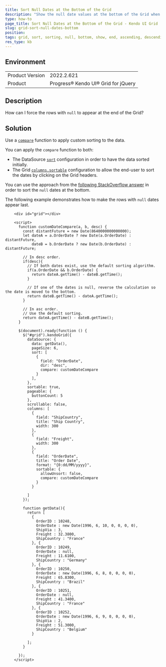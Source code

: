 ```yaml
---
title: Sort Null Dates at the Bottom of the Grid
description: "Show the null date values at the bottom of the Grid when the data is sorted."
type: how-to
page_title: Sort Null Dates at the Bottom of the Grid - Kendo UI Grid
slug: grid-sort-null-dates-bottom
position: 
tags: grid, sort, sorting, null, bottom, show, end, ascending, descending, order, values, element, last
res_type: kb
---
```


## Environment

<table>
	<tbody>
		<tr>
			<td>Product Version</td>
			<td>2022.2.621</td>
		</tr>
		<tr>
			<td>Product</td>
			<td>Progress® Kendo UI® Grid for jQuery</td>
		</tr>
	</tbody>
</table>

## Description

How can I force the rows with `null` to appear at the end of the Grid?

## Solution

Use a [`compare`](/api/javascript/data/datasource/configuration/sort#sortcompare) function to apply custom sorting to the data.

You can apply the `compare` function to both:

   - The DataSource [`sort`](/api/javascript/data/datasource/configuration/sort#sortcompare) configuration in order to have the data sorted initially.
   - The Grid [`columns.sortable`](/api/javascript/ui/grid/configuration/columns.sortable#columnssortablecompare) configuration to allow the end-user to sort the dates by clicking on the Grid headers.

You can use the approach from the [following StackOverflow answer](https://stackoverflow.com/a/60907674) in order to sort the `null` dates at the bottom.

The following example demonstrates how to make the rows with `null` dates appear last.

```dojo
    <div id="grid"></div>

    <script>
      function customDateCompare(a, b, desc) {
        const distantFuture = new Date(8640000000000000);
        let dateA = a.OrderDate ? new Date(a.OrderDate) : distantFuture,
            dateB = b.OrderDate ? new Date(b.OrderDate) : distantFuture;

        // In desc order.
        if(desc){
          // If both dates exist, use the default sorting algorithm.
          if(a.OrderDate && b.OrderDate) {
            return dateA.getTime() - dateB.getTime();
          }

          // If one of the dates is null, reverse the calculation so the date is moved to the bottom.
          return dateB.getTime() - dateA.getTime();
        }

        // In asc order.
        // Use the default sorting.
        return dateA.getTime() - dateB.getTime();
      }

      $(document).ready(function () {
        $("#grid").kendoGrid({
          dataSource: {
            data: getData(),
            pageSize: 6,
            sort: [
              { 
                field: "OrderDate", 
                dir: "desc", 
                compare: customDateCompare
              }
            ],
          },
          sortable: true,
          pageable: {
            buttonCount: 5
          },
          scrollable: false,
          columns: [
            {
              field: "ShipCountry",
              title: "Ship Country",
              width: 300
            },
            {
              field: "Freight",
              width: 300
            },
            {
              field: "OrderDate",
              title: "Order Date",
              format: "{0:dd/MM/yyyy}",
              sortable: {
                allowUnsort: false,
                compare: customDateCompare
              }
            }

          ]
        });

        function getData(){
          return [
            {
              OrderID : 10248,
              OrderDate : new Date(1996, 6, 10, 0, 0, 0, 0),
              ShipVia : 3,
              Freight : 32.3800,
              ShipCountry : "France"
            }, {
              OrderID : 10249,
              OrderDate : null,
              Freight : 11.6100,
              ShipCountry : "Germany"
            }, {
              OrderID : 10250,
              OrderDate : new Date(1996, 6, 8, 0, 0, 0, 0),
              Freight : 65.8300,
              ShipCountry : "Brazil"
            }, {
              OrderID : 10251,
              OrderDate : null,
              Freight : 41.3400,
              ShipCountry : "France"
            }, {
              OrderID : 10252,
              OrderDate : new Date(1996, 6, 9, 0, 0, 0, 0),
              ShipVia : 2,
              Freight : 51.3000,
              ShipCountry : "Belgium"
            }

          ];
        }

      });
    </script>
```